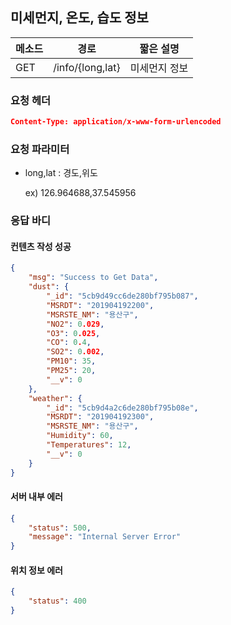 ## 미세먼지, 온도, 습도 정보

| 메소드 | 경로             | 짧은 설명     |
| ------ | ---------------- | ------------- |
| GET    | /info/{long,lat} | 미세먼지 정보 |

### 요청 헤더

```json
Content-Type: application/x-www-form-urlencoded
```

### 요청 파라미터

* long,lat : 경도,위도

  ex) 126.964688,37.545956

### 응답 바디

#### 컨텐츠 작성 성공

```json
{
    "msg": "Success to Get Data",
    "dust": {
        "_id": "5cb9d49cc6de280bf795b087",
        "MSRDT": "201904192200",
        "MSRSTE_NM": "용산구",
        "NO2": 0.029,
        "O3": 0.025,
        "CO": 0.4,
        "SO2": 0.002,
        "PM10": 35,
        "PM25": 20,
        "__v": 0
    },
    "weather": {
        "_id": "5cb9d4a2c6de280bf795b08e",
        "MSRDT": "201904192300",
        "MSRSTE_NM": "용산구",
        "Humidity": 60,
        "Temperatures": 12,
        "__v": 0
    }
}
```

#### 서버 내부 에러

```json
{
    "status": 500,
    "message": "Internal Server Error"
}
```

#### 위치 정보 에러

```json
{
    "status": 400
}
```

